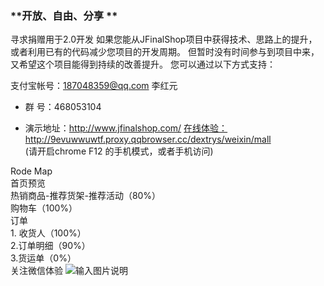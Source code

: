 

### **开放、自由、分享 **

寻求捐赠用于2.0开发
如果您能从JFinalShop项目中获得技术、思路上的提升，或者利用已有的代码减少您项目的开发周期。
但暂时没有时间参与到项目中来，又希望这个项目能得到持续的改善提升。
您可以通过以下方式支持：

支付宝帐号：187048359@qq.com 李红元

- 群   号：468053104

- 演示地址：http://www.jfinalshop.com/
[在线体验：](http://9evuwwuwtf.proxy.qqbrowser.cc/dextrys/weixin/mall)http://9evuwwuwtf.proxy.qqbrowser.cc/dextrys/weixin/mall<BR>(请开启chrome F12 的手机模式，或者手机访问)<BR>


Rode Map<BR>
首页预览<BR>
热销商品-推荐货架-推荐活动（80%）<BR>
购物车（100%）<BR>
订单<BR>
    1. 收货人（100%）<BR>
    2.订单明细（90%）<BR>
    3.货运单（0%）<BR>
关注微信体验
![输入图片说明](http://git.oschina.net/uploads/images/2016/0325/104316_858a508d_15218.jpeg "在这里输入图片标题")